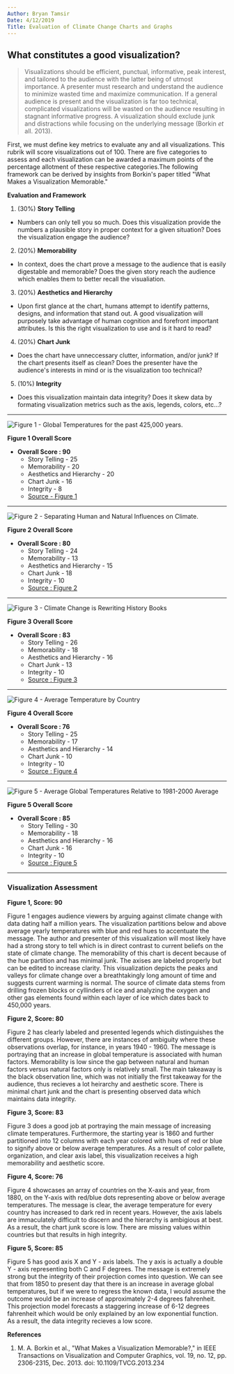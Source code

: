 ```yaml
---
Author: Bryan Tamsir
Date: 4/12/2019
Title: Evaluation of Climate Change Charts and Graphs
---
```


## What constitutes a good visualization? 

> Visualizations should be efficient, punctual, informative, peak interest, and tailored to the audience with the latter being of utmost importance. A presenter must research and understand the audience to minimize wasted time and maximize communication. If a general audience is present and the visualization is far too technical, complicated visualizations will be wasted on the audience resulting in stagnant informative progress. A visualization should exclude junk and distractions while focusing on the underlying message (Borkin *et* all. 2013). 

First, we must define key metrics to evaluate any and all visualizations. This rubrik will score visualizations out of 100. There are five categories to assess and each visualization can be awarded a maximum points of the percentage allotment of these respective categories.The following framework can be derived by insights from Borkin's paper titled "What Makes a Visualization Memorable." 

**Evaluation and Framework** 

1. (30%) **Story Telling** 
  + Numbers can only tell you so much. Does this visualization provide the numbers a plausible story in proper context for a given situation? Does the visualization engage the audience?   
2. (20%) **Memorability** 
  + In context, does the chart prove a message to the audience that is easily digestable and memorable? Does the given story reach the audience which enables them to better recall the visualiation. 
3. (20%) **Aesthetics and Hierarchy** 
  + Upon first glance at the chart, humans attempt to identify patterns, designs, and information that stand out. A good visualization will purposely take advantage of human cognition and forefront important attributes. Is this the right visualization to use and is it hard to read? 
4. (20%) **Chart Junk**
  + Does the chart have unneccessary clutter, information, and/or junk? If the chart presents itself as clean? Does the presenter have the audience's interests in mind or is the visualization too technical? 
5. (10%) **Integrity** 
  + Does this visualization maintain data integrity? Does it skew data by formating visualization metrics such as the axis, legends, colors, etc...? 



*** 



![Figure 1 - Global Temperatures for the past 425,000 years.](https://github.com/btamsir/Data-Visualizations/tree/master/Images/against.jpg)

**Figure 1 Overall Score**

* **Overall Score : 90**
    + Story Telling - 25 
    + Memorability - 20
    + Aesthetics and Hierarchy - 20
    + Chart Junk - 16
    + Integrity - 8
    + [Source - Figure 1](http://petesplace-peter.blogspot.com/2007/04/global-temperature-variation-for-past.html) 

***

![Figure 2 - Separating Human and Natural Influences on Climate.](/Users/Bryan/Documents/GitHub/Data-Visualizations/Images/humansnatural.png?raw=true)

**Figure 2 Overall Score**

* **Overall Score : 80**
    + Story Telling - 24 
    + Memorability - 13
    + Aesthetics and Hierarchy - 15
    + Chart Junk - 18
    + Integrity - 10
    + [Source : Figure 2](https://archive.epa.gov/epa/climate-change-science/causes-climate-change.html)

***

![Figure 3 - Climate Change is Rewriting History Books](/Users/Bryan/Documents/GitHub/Data-Visualizations/Images/coolmonths.jpg?raw=true) 

**Figure 3 Overall Score**

* **Overall Score : 83**
    + Story Telling - 26 
    + Memorability - 18
    + Aesthetics and Hierarchy - 16
    + Chart Junk - 13
    + Integrity - 10
    + [Source : Figure 3](https://www.climatecentral.org/news/628-months-since-the-world-had-cool-month-21365)

***

![Figure 4 - Average Temperature by Country](/Users/Bryan/Documents/GitHub/Data-Visualizations/Images/averagetemp.png?raw=true) 

**Figure 4 Overall Score**

* **Overall Score : 76**
    + Story Telling - 25 
    + Memorability - 17
    + Aesthetics and Hierarchy - 14
    + Chart Junk - 10
    + Integrity - 10
    + [Source : Figure 4](https://www.ncdc.noaa.gov/sotc/global/201813)


***

![Figure 5 - Average Global Temperatures Relative to 1981-2000 Average](/Users/Bryan/Documents/GitHub/Data-Visualizations/Images/voxprojected.jpg?raw=true) 

**Figure 5 Overall Score**

* **Overall Score : 85**
    + Story Telling - 30 
    + Memorability - 18
    + Aesthetics and Hierarchy - 16
    + Chart Junk - 16
    + Integrity - 10
    + [Source : Figure 5](https://www.vox.com/2014/6/5/5779040/7-reasons-America-fail-global-warming)

***
### Visualization Assessment 

**Figure 1, Score: 90**

Figure 1 engages audience viewers by arguing against climate change with data dating half a million years. The visualization partitions below and above average yearly temperatures with blue and red hues to accentuate the message. The author and presenter of this visualization will most likely have had a strong story to tell which is in direct contrast to current beliefs on the state of climate change. The memorability of this chart is decent because of the hue partition and has minimal junk. The axises are labeled properly but can be edited to increase clarity. This visualization depicts the peaks and valleys for climate change over a breathtakingly long amount of time and suggests current warming is normal. The source of climate data stems from drilling frozen blocks or cyllinders of ice and analyzing the oxygen and other gas elements found within each layer of ice which dates back to 450,000 years.  

**Figure 2, Score: 80**

Figure 2 has clearly labeled and presented legends which distinguishes the different groups. However, there are instances of ambiguity where these observations overlap, for instance, in years 1940 - 1960. The message is portraying that an increase in global temperature is associated with human factors. Memorability is low since the gap between natural and human factors versus natural factors only is relatively small. The main takeaway is the black observation line, which was not initially the first takeaway for the audience, thus recieves a lot heirarchy and aesthetic score. There is minimal chart junk and the chart is presenting observed data which maintains data integrity. 

**Figure 3, Score: 83**

Figure 3 does a good job at portraying the main message of increasing climate temperatures. Furthermore, the starting year is 1860 and further partitioned into 12 columns with each year colored with hues of red or blue to signify above or below average temperatures. As a result of color pallete, organization, and clear axis label, this visualization receives a high memorability and aesthetic score. 


**Figure 4, Score: 76**

Figure 4 showcases an array of countries on the X-axis and year, from 1880, on the Y-axis with red/blue dots representing above or below average temperatures. The message is clear, the average temperature for every country has increased to dark red in recent years. However, the axis labels are immaculately difficult to discern and the hierarchy is ambigious at best. As a result, the chart junk score is low. There are missing values within countries but that results in high integrity. 

**Figure 5, Score: 85**

Figure 5 has good axis X and Y - axis labels. The y axis is actually a double Y - axis representing both C and F degrees. The message is extremely strong but the integrity of their projection comes into question. We can see that from 1850 to present day that there is an increase in average global temperatures, but if we were to regress the known data, I would assume the outcome would be an increase of approximately 2-4 degrees fahrenheit. This projection model forecasts a staggering increase of 6-12 degrees fahrenheit which would be only explained by an low exponential function. As a result, the data integrity recieves a low score. 





**References** 

1. M. A. Borkin et al., "What Makes a Visualization Memorable?," in IEEE Transactions on Visualization and Computer Graphics, vol. 19, no. 12, pp. 2306-2315, Dec. 2013.
doi: 10.1109/TVCG.2013.234
